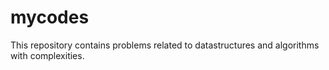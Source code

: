 # mycodes
This repository contains problems related to datastructures and algorithms with complexities.
